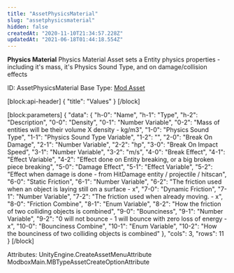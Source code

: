 ```yaml
---
title: "AssetPhysicsMaterial"
slug: "assetphysicsmaterial"
hidden: false
createdAt: "2020-11-10T21:34:57.228Z"
updatedAt: "2021-06-18T01:44:18.554Z"
---
```

**Physics Material**
Physics Material Asset sets a Entity physics properties - including it's mass, it's Physics Sound Type, and on damage/collision effects

ID: AssetPhysicsMaterial
Base Type: [Mod Asset](doc:modasset)

[block:api-header]
{
  "title": "Values"
}
[/block]

[block:parameters]
{
  "data": {
    "h-0": "Name",
    "h-1": "Type",
    "h-2": "Description",
    "0-0": "Density",
    "0-1": "Number Variable",
    "0-2": "Mass of entities will be their volume X density - kg/m3",
    "1-0": "Physics Sound Type",
    "1-1": "Physics Sound Type Variable",
    "1-2": "",
    "2-0": "Break On Damage",
    "2-1": "Number Variable",
    "2-2": "hp",
    "3-0": "Break On Impact Speed",
    "3-1": "Number Variable",
    "3-2": "m/s",
    "4-0": "Break Effect",
    "4-1": "Effect Variable",
    "4-2": "Effect done on Entity breaking, or a big broken piece breaking",
    "5-0": "Damage Effect",
    "5-1": "Effect Variable",
    "5-2": "Effect when damage is done - from HitDamage entity / projectile / hitscan",
    "6-0": "Static Friction",
    "6-1": "Number Variable",
    "6-2": "The friction used when an object is laying still on a surface - x",
    "7-0": "Dynamic Friction",
    "7-1": "Number Variable",
    "7-2": "The friction used when already moving.  - x",
    "8-0": "Friction Combine",
    "8-1": "Enum Variable<Physic Material Combine>",
    "8-2": "How the friction of two colliding objects is combined",
    "9-0": "Bounciness",
    "9-1": "Number Variable",
    "9-2": "0 will not bounce - 1 will bounce with zero loss of energy - x",
    "10-0": "Bounciness Combine",
    "10-1": "Enum Variable<Physic Material Combine>",
    "10-2": "How the bounciness of two colliding objects is combined"
  },
  "cols": 3,
  "rows": 11
}
[/block]


Attributes:
UnityEngine.CreateAssetMenuAttribute
ModboxMain.MBTypeAssetCreateOptionAttribute